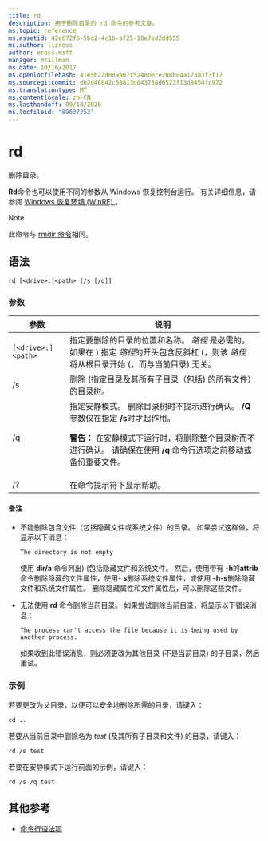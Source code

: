```yaml
---
title: rd
description: 用于删除目录的 rd 命令的参考文章。
ms.topic: reference
ms.assetid: 42e672f6-5bc2-4c16-af25-18e7ed2dd555
ms.author: lizross
author: eross-msft
manager: mtillman
ms.date: 10/16/2017
ms.openlocfilehash: 41e5b22d089a07f5248bece208b04a123a3f3f17
ms.sourcegitcommit: db2d46842c68813d043738d6523f13d8454fc972
ms.translationtype: MT
ms.contentlocale: zh-CN
ms.lasthandoff: 09/10/2020
ms.locfileid: "89637353"
---
```

# <a name="rd"></a>rd

删除目录。

**Rd**命令也可以使用不同的参数从 Windows 恢复控制台运行。 有关详细信息，请参阅 [Windows 恢复环境 (WinRE) ](/windows-hardware/manufacture/desktop/windows-recovery-environment--windows-re--technical-reference)。

> [!NOTE]
> 此命令与 [rmdir 命令](rmdir.md)相同。

## <a name="syntax"></a>语法

```
rd [<drive>:]<path> [/s [/q]]
```

### <a name="parameters"></a>参数

| 参数 | 说明 |
|--|--|
| `[<drive>:]<path>` | 指定要删除的目录的位置和名称。 *路径* 是必需的。 如果在 \) 指定 *路径*的开头包含反斜杠 (，则该 *路径* 将从根目录开始 (，而与当前目录) 无关。 |
| /s | 删除 (指定目录及其所有子目录（包括) 的所有文件）的目录树。 |
| /q | 指定安静模式。 删除目录树时不提示进行确认。 **/Q**参数仅在指定 **/s**时才起作用。<p>**警告：** 在安静模式下运行时，将删除整个目录树而不进行确认。 请确保在使用 **/q** 命令行选项之前移动或备份重要文件。 |
| /? | 在命令提示符下显示帮助。 |

#### <a name="remarks"></a>备注

- 不能删除包含文件（包括隐藏文件或系统文件）的目录。 如果尝试这样做，将显示以下消息：

    `The directory is not empty`

    使用 **dir/a** 命令列出)  (包括隐藏文件和系统文件。 然后，使用带有 **-h**的**attrib**命令删除隐藏的文件属性，使用- **s**删除系统文件属性，或使用 **-h-s**删除隐藏文件和系统文件属性。 删除隐藏属性和文件属性后，可以删除这些文件。

- 无法使用 **rd** 命令删除当前目录。 如果尝试删除当前目录，将显示以下错误消息：

    `The process can't access the file because it is being used by another process.`

    如果收到此错误消息，则必须更改为其他目录 (不是当前目录) 的子目录，然后重试。

### <a name="examples"></a>示例

若要更改为父目录，以便可以安全地删除所需的目录，请键入：

```
cd ..
```

若要从当前目录中删除名为 *test* (及其所有子目录和文件) 的目录，请键入：

```
rd /s test
```

若要在安静模式下运行前面的示例，请键入：

```
rd /s /q test
```

## <a name="additional-references"></a>其他参考

- [命令行语法项](command-line-syntax-key.md)
